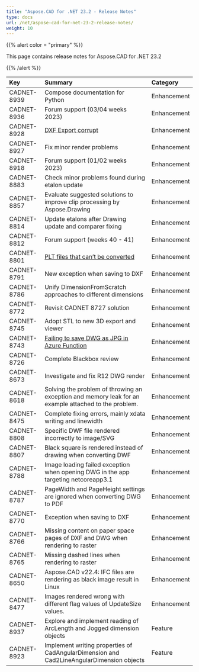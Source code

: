 ```yaml
---
title: "Aspose.CAD for .NET 23.2 - Release Notes"
type: docs
url: /net/aspose-cad-for-net-23-2-release-notes/
weight: 10
---
```


{{% alert color = "primary" %}}

This page contains release notes for Aspose.CAD for .NET 23.2

{{% /alert %}}


|**Key**|**Summary**|**Category**|
| :- | :- | :- |
| CADNET-8939 | Compose documentation for Python | Enhancement |
| CADNET-8936 |  Forum support (03/04 weeks 2023) | Enhancement |
| CADNET-8928 | [DXF Export corrupt](https://forum.aspose.com/t/dxf-export-corrupt/257614) | Enhancement |
| CADNET-8927 | Fix minor render problems | Enhancement |
| CADNET-8918 | Forum support (01/02 weeks 2023) | Enhancement |
| CADNET-8883 | Check minor problems found during etalon update | Enhancement |
| CADNET-8857 | Evaluate suggested solutions to improve clip processing by Aspose.Drawing | Enhancement |
| CADNET-8814 | Update etalons after Drawing update and comparer fixing | Enhancement |
| CADNET-8812 | Forum support (weeks 40 - 41) | Enhancement |
| CADNET-8801 | [PLT files that can’t be converted](https://forum.aspose.com/t/plt-files-that-cant-be-converted/252375) | Enhancement |
| CADNET-8791 | New exception when saving to DXF | Enhancement |
| CADNET-8786 | Unify DimensionFromScratch approaches to different dimensions | Enhancement |
| CADNET-8772 | Revisit CADNET 8727 solution | Enhancement |
| CADNET-8745 | Adopt STL to new 3D export and viewer | Enhancement |
| CADNET-8743 | [Failing to save DWG as JPG in Azure Function](https://forum.aspose.com/t/failing-to-save-dwg-as-jpg/250191) | Enhancement |
| CADNET-8726 | Complete Blackbox review | Enhancement |
| CADNET-8673 | Investigate and fix R12 DWG render | Enhancement |
| CADNET-8618 | Solving the problem of throwing an exception and memory leak for an example attached to the problem. | Enhancement |
| CADNET-8475 | Complete fixing errors, mainly xdata writing and linewidth | Enhancement |
| CADNET-8808 | Specific DWF file rendered incorrectly to image/SVG | Enhancement |
| CADNET-8807 | Black square is rendered instead of drawing when converting DWF | Enhancement |
| CADNET-8788 | Image loading failed exception when opening DWG in the app targeting netcoreapp3.1 | Enhancement |
| CADNET-8787 | PageWidth and PageHeight settings are ignored when converting DWG to PDF | Enhancement |
| CADNET-8770 | Exception when saving to DXF | Enhancement |
| CADNET-8766 | Missing content on paper space pages of DXF and DWG when rendering to raster | Enhancement |
| CADNET-8765 | Missing dashed lines when rendering to raster | Enhancement |
| CADNET-8650 | Aspose.CAD v22.4: IFC files are rendering as black image result in Linux | Enhancement |
| CADNET-8477 | Images rendered wrong with different flag values of UpdateSize values. | Enhancement |
| CADNET-8937 | Explore and implement reading of ArcLength and Jogged dimension objects | Feature |
| CADNET-8923 | Implement writing properties of CadAngularDimension and Cad2LineAngularDimension objects | Feature |
